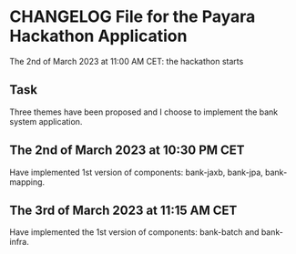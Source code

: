 # CHANGELOG File for the Payara Hackathon Application

The 2nd of March 2023 at 11:00 AM CET: the hackathon starts

## Task
Three themes have been proposed and I choose to implement the bank system application.

## The 2nd of March 2023 at 10:30 PM CET
Have implemented 1st version of components: bank-jaxb, bank-jpa, bank-mapping.

## The 3rd of March 2023 at 11:15 AM CET
Have implemented the 1st version of components: bank-batch and bank-infra.
